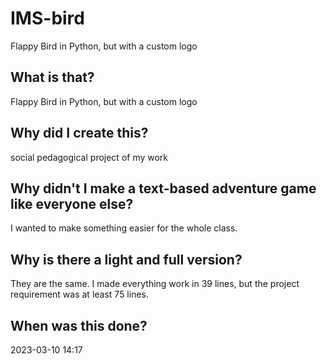 # IMS-bird

Flappy Bird in Python, but with a custom logo
## What is that?
Flappy Bird in Python, but with a custom logo
## Why did I create this?
social pedagogical project of my work
## Why didn't I make a text-based adventure game like everyone else?
I wanted to make something easier for the whole class.
## Why is there a light and full version?
They are the same. I made everything work in 39 lines, but the project requirement was at least 75 lines.
## When was this done?
2023-03-10 14:17

